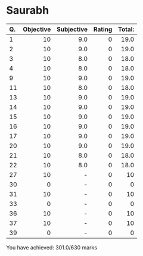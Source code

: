 Saurabh
=======
|Q. |Objective|Subjective|Rating|Total: |
|:--|--------:|---------:|-----:|------:|
|1  |10       |9.0       |0     |19.0   |
|2  |10       |9.0       |0     |19.0   |
|3  |10       |8.0       |0     |18.0   |
|4  |10       |8.0       |0     |18.0   |
|9  |10       |9.0       |0     |19.0   |
|11 |10       |8.0       |0     |18.0   |
|13 |10       |9.0       |0     |19.0   |
|14 |10       |9.0       |0     |19.0   |
|15 |10       |9.0       |0     |19.0   |
|16 |10       |9.0       |0     |19.0   |
|17 |10       |9.0       |0     |19.0   |
|20 |10       |9.0       |0     |19.0   |
|21 |10       |8.0       |0     |18.0   |
|22 |10       |8.0       |0     |18.0   |
|27 |10       |-         |0     |10     |
|30 |0        |-         |0     |0      |
|31 |10       |-         |0     |10     |
|33 |0        |-         |0     |0      |
|36 |10       |-         |0     |10     |
|37 |10       |-         |0     |10     |
|39 |0        |-         |0     |0      |
You have achieved: 301.0/630 marks